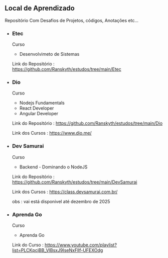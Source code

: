 ## Local de Aprendizado

<p>Repositório Com Desafios de Projetos, códigos, Anotações etc...</p>


- ### Etec
    Curso 
    - Desenvolvimeto de Sistemas
      
    Link do Repositório : https://github.com/Ranskyth/estudos/tree/main/Etec
  
- ### Dio
    Curso
    - Nodejs Fundamentals<br>
    - React Developer</a><br>
    - Angular Developer<br>

    Link do Repositório : https://github.com/Ranskyth/estudos/tree/main/Dio
    
    Link dos Cursos : https://www.dio.me/
    
    
- ### Dev Samurai
    Curso
    - Backend - Dominando o NodeJS

    Link do Repositório : https://github.com/Ranskyth/estudos/tree/main/DevSamurai
 
    Link dos Cursos : https://class.devsamurai.com.br/

    obs : vai está disponivel até dezembro de 2025

- ### Aprenda Go
    Curso
    - Aprenda Go
    
    Link do Curso : https://www.youtube.com/playlist?list=PLCKpcjBB_VlBsxJ9IseNxFllf-UFEXOdg
    
